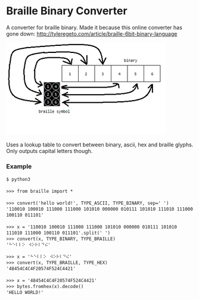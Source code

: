 # Braille Binary Converter

A converter for braille binary. Made it because this online converter has gone down: http://tyleregeto.com/article/braille-6bit-binary-language

![ ](braille_binary.png)

Uses a lookup table to convert between binary, ascii, hex and braille glyphs. Only outputs capital letters though.

### Example

	$ python3
	
	>>> from braille import *

	>>> convert('hello world!', TYPE_ASCII, TYPE_BINARY, sep=' ')
	'110010 100010 111000 111000 101010 000000 010111 101010 111010 111000 100110 011101'

	>>> x = '110010 100010 111000 111000 101010 000000 010111 101010 111010 111000 100110 011101'.split(' ')
	>>> convert(x, TYPE_BINARY, TYPE_BRAILLE)
	'⠓⠑⠇⠇⠕⠀⠺⠕⠗⠇⠙⠮'

	>>> x = '⠓⠑⠇⠇⠕⠀⠺⠕⠗⠇⠙⠮'
	>>> convert(x, TYPE_BRAILLE, TYPE_HEX)
	'48454C4C4F20574F524C4421'

	>>> x = '48454C4C4F20574F524C4421'
	>>> bytes.fromhex(x).decode()
	'HELLO WORLD!'